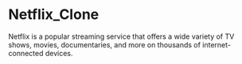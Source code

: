 # Netflix_Clone
Netflix is a popular streaming service that offers a wide variety of TV shows, movies, documentaries, and more on thousands of internet-connected devices.
